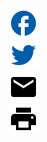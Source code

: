 <div class="social-share">
    <div class="facebook">
        <a href="">
            <img src="/assets/icons/facebook.svg">
        </a>
    </div>
    <div class="twitter">
        <a href="">
            <img src="/assets/icons/twitter.svg">
        </a>
    </div>
        <div class="instagram">
        <a href="">
            <img src="/assets/icons/mail.svg">
        </a>
    </div>
        <div class="instagram">
        <a href="">
            <img src="/assets/icons/print.svg">
        </a>
    </div>
</div>